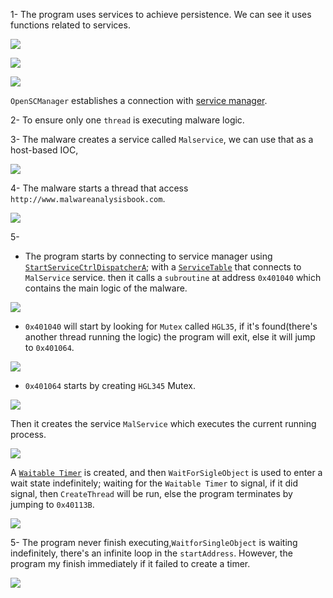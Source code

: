 
1- The program uses services to achieve persistence. We can see it uses functions related to services.

![](https://i.imgur.com/mWiPqWj.png)

![](https://imgur.com/yLWrbIT.png) 


![](https://i.imgur.com/9ior2BO.png)


`OpenSCManager` establishes a connection with [service manager](https://learn.microsoft.com/en-us/windows/win32/api/winsvc/nf-winsvc-openscmanagera).

2- To ensure only one `thread` is executing malware logic.

3- The malware creates a service called `Malservice`, we can use that as a host-based IOC,

![](https://i.imgur.com/BqP5OKQ.png)

4- The malware starts a thread that access `http://www.malwareanalysisbook.com`.

![](https://i.imgur.com/Nm74ebE.png)


5- 
- The program starts by connecting to service manager using [`StartServiceCtrlDispatcherA`](https://learn.microsoft.com/en-us/windows/win32/api/winsvc/nf-winsvc-startservicectrldispatchera ); with a [`ServiceTable`](https://learn.microsoft.com/en-us/windows/win32/api/winsvc/ns-winsvc-service_table_entrya) that connects to `MalService` service. then it calls a `subroutine`  at address `0x401040` which contains the main logic of the malware.

![](https://i.imgur.com/IfgVJ7V.png)

- `0x401040` will start by looking for `Mutex` called `HGL35`, if it's found(there's another thread running the logic) the program will exit, else it will jump to `0x401064`.

![](https://i.imgur.com/nXiefgM.png)

- `0x401064` starts by creating `HGL345` Mutex.

![](https://i.imgur.com/3WZbEXX.png)

Then it creates the service `MalService` which executes the current running process.

![](https://i.imgur.com/uEOo4MN.png)

A [`Waitable Timer`](https://learn.microsoft.com/en-us/windows/win32/sync/waitable-timer-objects) is created, and then `WaitForSigleObject` is used to enter a wait state indefinitely; waiting for the `Waitable Timer` to signal, if it did signal, then `CreateThread` will be run, else the program terminates by jumping to `0x40113B`.

![](https://i.imgur.com/ZnhRizX.png)

5- The program never finish executing,`WaitforSingleObject` is waiting indefinitely, there's an infinite loop in the `startAddress`. However, the program my finish immediately if it failed to create a timer.

![](https://i.imgur.com/v1aJBnw.png)
